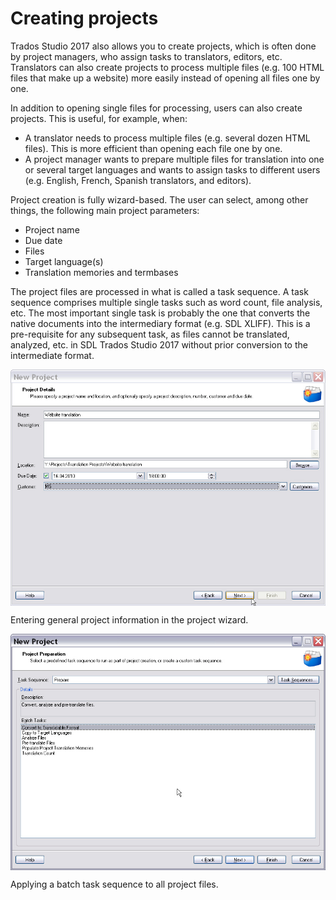 Creating projects
=====
Trados Studio 2017 also allows you to create projects, which is often done by project managers, who assign tasks to translators, editors, etc. Translators can also create projects to process multiple files (e.g. 100 HTML files that make up a website) more easily instead of opening all files one by one.

In addition to opening single files for processing, users can also create projects. This is useful, for example, when:

* A translator needs to process multiple files (e.g. several dozen HTML files). This is more efficient than opening each file one by one.
* A project manager wants to prepare multiple files for translation into one or several target languages and wants to assign tasks to different users (e.g. English, French, Spanish translators, and editors).


Project creation is fully wizard-based. The user can select, among other things, the following main project parameters:
* Project name
* Due date
* Files
* Target language(s)
* Translation memories and termbases

The project files are processed in what is called a task sequence. A task sequence comprises multiple single tasks such as word count, file analysis, etc. The most important single task is probably the one that converts the native documents into the intermediary format (e.g. SDL XLIFF). This is a pre-requisite for any subsequent task, as files cannot be translated, analyzed, etc. in SDL Trados Studio 2017 without prior conversion to the intermediate format.

<img style="display:block; " src="images/Project01.jpg"/>

Entering general project information in the project wizard.

<img style="display:block; " src="images/Project02.jpg"/>

Applying a batch task sequence to all project files.